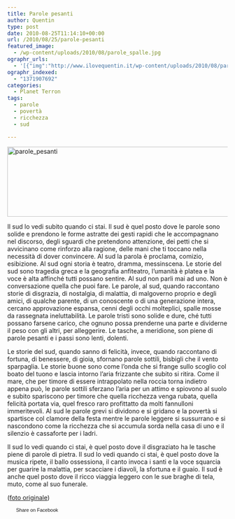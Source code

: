 ```yaml
---
title: Parole pesanti
author: Quentin
type: post
date: 2010-08-25T11:14:10+00:00
url: /2010/08/25/parole-pesanti
featured_image:
  - /wp-content/uploads/2010/08/parole_spalle.jpg
ographr_urls:
  - '[{"img":"http://www.ilovequentin.it/wp-content/uploads/2010/08/parole_pesanti.jpg"},{"img":"http://www.ilovequentin.it/wp-content/uploads/2010/08/parole_spalle.jpg"},{"img":"http://www.ilovequentin.it/wp-content/uploads/2010/08/2295789245_3a439455a7_s.jpg"},{"img":"http://www.ilovequentin.it/wp-content/uploads/2010/08/parole_pesanti-300x92.jpg"}]'
ographr_indexed:
  - "1371907692"
categories:
  - Planet Terron
tags:
  - parole
  - povertà
  - ricchezza
  - sud

---
```

[<img class="alignnone size-full wp-image-1116" title="parole_pesanti" src="http://www.ilovequentin.it/wp-content/uploads/2010/08/parole_pesanti.jpg" alt="parole_pesanti" width="520" height="160" />][1]

Il sud lo vedi subito quando ci stai. Il sud è quel posto dove le parole sono solide e prendono le forme astratte dei gesti rapidi che le accompagnano nel discorso, degli sguardi che pretendono attenzione, dei petti che si avvicinano come rinforzo alla ragione, delle mani che ti toccano nella necessità di dover convincere. Al sud la parola è proclama, comizio, esibizione. Al sud ogni storia è teatro, dramma, messinscena. Le storie del sud sono tragedia greca e la geografia anfiteatro, l&#8217;umanità è platea e la voce è alta affinché tutti possano sentire. Al sud non parli mai ad uno. Non è conversazione quella che puoi fare. Le parole, al sud, quando raccontano storie di disgrazia, di nostalgia, di malattia, di malgoverno proprio e degli amici, di qualche parente, di un conoscente o di una generazione intera, cercano approvazione espansa, cenni degli occhi molteplici, spalle mosse da rassegnata ineluttabilità. Le parole tristi sono solide e dure, ché tutti possano farsene carico, che ognuno possa prenderne una parte e dividerne il peso con gli altri, per alleggerire. Le tasche, a meridione, son piene di parole pesanti e i passi sono lenti, dolenti.
  
Le storie del sud, quando sanno di felicità, invece, quando raccontano di fortuna, di benessere, di gioia, sfornano parole sottili, bisbigli che il vento sparpaglia. Le storie buone sono come l&#8217;onda che si frange sullo scoglio col boato del tuono e lascia intorno l&#8217;aria frizzante che subito si ritira. Come il mare, che per timore di essere intrappolato nella roccia torna indietro appena può, le parole sottili sferzano l&#8217;aria per un attimo e spiovono al suolo e subito spariscono per timore che quella ricchezza venga rubata, quella felicità portata via, quel fresco raro profittatto da molti fannulloni immeritevoli. Al sud le parole grevi si dividono e si gridano e la povertà si spartisce col clamore della festa mentre le parole leggere si sussurrano e si nascondono come la ricchezza che si accumula sorda nella casa di uno e il silenzio è cassaforte per i ladri.
  
Il sud lo vedi quando ci stai, è quel posto dove il disgraziato ha le tasche piene di parole di pietra. Il sud lo vedi quando ci stai, è quel posto dove la musica ripete, il ballo ossessiona, il canto invoca i santi e la voce squarcia per guarire la malattia, per scacciare i diavoli, la sfortuna e il guaio. Il sud è anche quel posto dove il ricco viaggia leggero con le sue braghe di tela, muto, come al suo funerale.

([foto originale][2])

<a href="http://www.facebook.com/share.php?u=http%3A%2F%2Fwww.ilovequentin.it%2F2010%2F08%2F25%2Fparole-pesanti&t=Parole%20pesanti" id="facebook_share_both_1115" style="font-size:11px; line-height:13px; font-family:'lucida grande',tahoma,verdana,arial,sans-serif; text-decoration:none; padding:2px 0 0 20px; height:16px; background:url(http://b.static.ak.fbcdn.net/images/share/facebook_share_icon.gif) no-repeat top left;">Share on Facebook</a>

 [1]: http://www.ilovequentin.it/wp-content/uploads/2010/08/parole_pesanti.jpg
 [2]: http://www.flickr.com/photos/jody_art/1748546096/sizes/z/in/photostream/